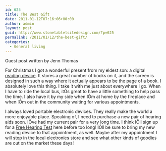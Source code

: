 ```yaml
---
id: 625
title: The Best Gift
date: 2011-01-12T07:16:06+00:00
author: admin
layout: post
guid: http://www.stonetabletsitedesign.com/?p=625
permalink: /2011/01/12/the-best-gift/
categories:
  - General living
---
```

Guest post written by Jenn Thomas

For Christmas I got a wonderful present from my eldest son: a digital [reading device](http://www.wirelessreading-devic.com/ "Click here for reading device deals"). It stores a great number of books on it, and the screen is designed in such a way where it actually appears to be the page of a book. I absolutely love this thing. I take it with me just about everywhere I go. When I have to ride the local bus, itÕs great to have a little something to help pass the time. I also have it by my side when IÕm at home by the fireplace and when IÕm out in the community waiting for various appointments.

I always loved portable electronic devices. They really make the world a more enjoyable place. Speaking of, I need to purchase a new pair of hearing aids soon. IÕve had my current pair for a very long time. I think IÕll sign up for a [Free Hearing Test](http://www.hearingaidsbymiracleear.com/hearing_test.html "Free Hearing Test") here before too long! IÕll be sure to bring my new reading device to that appointment, as well. Maybe after my appointment I will stop in the local electronics store and see what other kinds of goodies are out on the market these days!